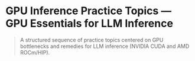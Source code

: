 # GPU Inference Practice Topics — GPU Essentials for LLM Inference

> A structured sequence of practice topics centered on GPU bottlenecks and remedies for LLM inference (NVIDIA CUDA and AMD ROCm/HIP).

